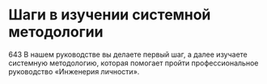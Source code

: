 # Шаги в изучении системной методологии

643 В нашем руководстве вы делаете первый шаг, а далее изучаете системную методологию, которая помогает пройти профессиональное руководство «Инженерия личности».
